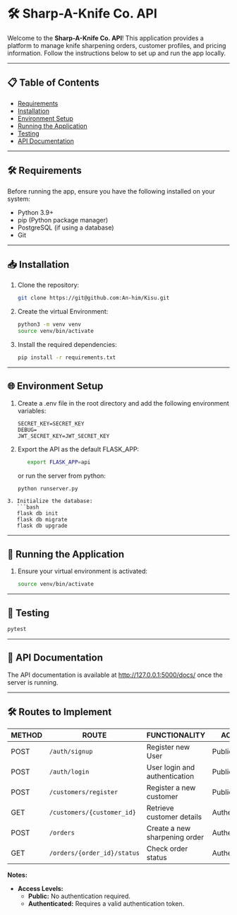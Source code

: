 # 🛠️ Sharp-A-Knife Co. API

Welcome to the **Sharp-A-Knife Co. API**!
This application provides a platform to manage knife sharpening orders, customer profiles, and pricing information. Follow the instructions below to set up and run the app locally.

---

## 📋 **Table of Contents**
- [Requirements](#️-requirements)
- [Installation](#-installation)
- [Environment Setup](#-environment-setup)
- [Running the Application](#-running-the-application)
- [Testing](#-testing)
- [API Documentation](#-api-documentation)

---

## 🛠️ **Requirements**
Before running the app, ensure you have the following installed on your system:
- Python 3.9+
- pip (Python package manager)
- PostgreSQL (if using a database)
- Git

---

## 📥 **Installation**

1. Clone the repository:
   ```bash
   git clone https://git@github.com:An-him/Kisu.git
   ```
2. Create the virtual Environment:
   ```bash
   python3 -m venv venv
   source venv/bin/activate
   ```
3. Install the required dependencies:
   ```bash
   pip install -r requirements.txt
   ```

---

## 🌐 **Environment Setup**
1. Create a .env file in the root directory and add the following environment variables:
   ```
   SECRET_KEY=SECRET_KEY
   DEBUG=
   JWT_SECRET_KEY=JWT_SECRET_KEY
   ```
2. Export the API as the default FLASK_APP:
   ```bash
      export FLASK_APP=api

   ```
   or run the server from python:
   ```bash
   python runserver.py
   ```
```
3. Initialize the database:
   ```bash
   flask db init
   flask db migrate
   flask db upgrade
   ```

---

## 🚀 **Running the Application**
1. Ensure your virtual environment is activated:
   ```bash
   source venv/bin/activate
   ```
---

## 🧪 **Testing**
   ```bash
   pytest
   ```

---

## 📄 **API Documentation**
The API documentation is available at http://127.0.0.1:5000/docs/ once the server is running.

---

## 🛠️ **Routes to Implement**

| METHOD | ROUTE                     | FUNCTIONALITY                  | ACCESS         |
|--------|---------------------------|--------------------------------|----------------|
| POST   | `/auth/signup`            | Register new User              | Public         |
| POST   | `/auth/login`             | User login and authentication  | Public         |
| POST   | `/customers/register`     | Register a new customer        | Public         |
| GET    | `/customers/{customer_id}`| Retrieve customer details      | Authenticated  |
| POST   | `/orders`                 | Create a new sharpening order  | Authenticated  |
| GET    | `/orders/{order_id}/status`| Check order status             | Authenticated  |

**Notes:**
- **Access Levels:**
  - **Public:** No authentication required.
  - **Authenticated:** Requires a valid authentication token.
